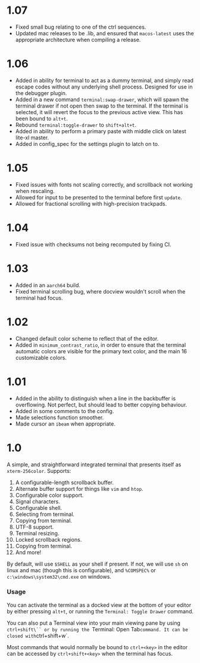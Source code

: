 # 1.07

* Fixed small bug relating to one of the ctrl sequences.
* Updated mac releases to be .lib, and ensured that `macos-latest` uses the appropriate architecture when compiling a release.

# 1.06

* Added in ability for terminal to act as a dummy terminal, and simply read escape codes without any underlying shell process. Designed for use in the debugger plugin.
* Added in a new command `terminal:swap-drawer`, which will spawn the terminal drawer if not open then swap to the terminal. If the terminal is selected, it will revert the focus to the previous active view. This has been bound to `alt+t`.
* Rebound `terminal:toggle-drawer` to `shift+alt+t`.
* Added in ability to perform a primary paste with middle click on latest lite-xl master.
* Added in config_spec for the settings plugin to latch on to.

# 1.05

* Fixed issues with fonts not scaling correctly, and scrollback not working when rescaling.
* Allowed for input to be presented to the terminal before first `update`.
* Allowed for fractional scrolling with high-precision trackpads.

# 1.04

* Fixed issue with checksums not being recomputed by fixing CI.

# 1.03

* Added in an `aarch64` build.
* Fixed terminal scrolling bug, where docview wouldn't scroll when the terminal had focus.

# 1.02

* Changed default color scheme to reflect that of the editor.
* Added in `minimum_contrast_ratio`, in order to ensure that the terminal automatic colors are visible for the primary text color, and the main 16 customizable colors.


# 1.01

* Added in the ability to distinguish when a line in the backbuffer is overflowing. Not perfect, but should lead to better copying behaviour.
* Added in some comments to the config.
* Made selections function smoother.
* Made cursor an `ibeam` when appropriate.

# 1.0

A simple, and straightforward integrated terminal that presents itself as
`xterm-256color`. Supports:

1. A configurable-length scrollback buffer.
2. Alternate buffer support for things like `vim` and `htop`.
3. Configurable color support.
4. Signal characters.
5. Configurable shell.
6. Selecting from terminal.
7. Copying from terminal.
8. UTF-8 support.
9. Terminal resizing.
10. Locked scrollback regions.
11. Copying from terminal.
12. And more!

By default, will use `$SHELL` as your shell if present. If not, we will use
`sh` on linux and mac (though this is configurable), and
`%COMSPEC%` or `c:\windows\system32\cmd.exe` on windows.

### Usage

You can activate the terminal as a docked view at the bottom of your editor by
either pressing `alt+t`, or running the `Terminal: Toggle Drawer` command.

You can also put a Terminal view into your main viewing pane by using `ctrl+shift\``
or by running the `Terminal: Open Tab` command. It can be closed with
`ctrl+shift+w`.

Most commands that would normally be bound to `ctrl+<key>` in the editor
can be accessed by `ctrl+shift+<key>` when the terminal has focus.

